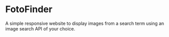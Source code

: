 # FotoFinder
A simple responsive website to display images from a search term using an image search API of your choice.
